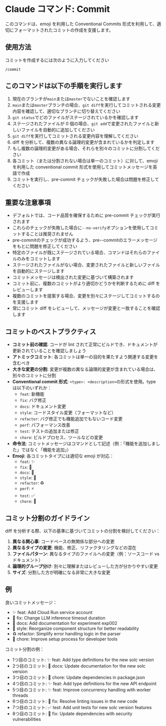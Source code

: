 # Claude コマンド: Commit

このコマンドは、emoji を利用した Conventional Commits 形式を利用して、適切にフォーマットされたコミットの作成を支援します。

## 使用方法

コミットを作成するには次のように入力してください

```
/commit
```

## このコマンドは以下の手順を実行します
1. 現在のブランチが`main`または`master`でないことを確認します
2. `main`または`master`ブランチの場合、`git diff`を実行してコミットされる変更内容を確認して、適切なブランチに切り替えてください　
2. `git status`でどのファイルがステージされているかを確認します
3. ステージされたファイルが 0 個の場合、`git add`で変更されたファイルと新しいファイルを自動的に追加してください
4. `git diff`を実行してコミットされる変更内容を理解してください
5. diff を分析して、複数の異なる論理的変更が含まれているかを判定します
6. もし複数の論理的変更がある場合、それらを別々のコミットに分割してください
7. 各コミット（または分割されない場合は単一のコミット）に対して、emoji を利用した conventional commit 形式を使用してコミットメッセージを英語で作成
8. コミットを実行し、pre-commit チェックが失敗した場合は問題を修正してください　

## 重要な注意事項

- デフォルトでは、コード品質を確保するために pre-commit チェックが実行されます
- これらのチェックが失敗した場合に`--no-verify`オプションを使用してコミットすることは推奨されません
- pre-commitのチェックが成功するよう、pre--commitのエラーメッセージをもとに問題を修正してください
- 特定のファイルが既にステージされている場合、コマンドはそれらのファイルのみをコミットします
- ステージされたファイルがない場合、変更されたファイルと新しいファイルを自動的にステージします
- コミットメッセージは検出された変更に基づいて構築されます
- コミット前に、複数のコミットがより適切かどうかを判断するために diff をレビューします
- 複数のコミットを提案する場合、変更を別々にステージしてコミットするのを支援します
- 常にコミット diff をレビューして、メッセージが変更と一致することを確認します


## コミットのベストプラクティス

- **コミット前の確認**: コードが lint されて正常にビルドでき、ドキュメントが更新されていることを確認しましょう
- **アトミックコミット**: 各コミットは単一の目的を果たすよう関連する変更を含むべき
- **大きな変更の分割**: 変更が複数の異なる論理的変更が含まれている場合は、別々のコミットに分割
- **Conventional commit 形式**: `<type>: <description>`の形式を使用。type は以下のいずれか：
  - `feat`: 新機能
  - `fix`: バグ修正
  - `docs`: ドキュメント変更
  - `style`: コードスタイル変更（フォーマットなど）
  - `refactor`: バグ修正でも機能追加でもないコード変更
  - `perf`: パフォーマンス改善
  - `test`: テストの追加または修正
  - `chore`: ビルドプロセス、ツールなどの変更
- **命令法**: コミットメッセージはコマンドとして記述（例：「機能を追加しました」ではなく「機能を追加」）
- **Emoji**: 各コミットタイプには適切な emoji が対応：
  - `feat`: ✨
  - `fix`: 🐛
  - `docs`: 📝
  - `style`: 💄
  - `refactor`: ♻️
  - `perf`: ⚡️
  - `test`: ✅
  - `chore`: 🔧

## コミット分割のガイドライン

diff を分析する際、以下の基準に基づいてコミットの分割を検討してください：

1. **異なる関心事**: コードベースの無関係な部分への変更
2. **異なるタイプの変更**: 機能、修正、リファクタリングなどの混在
3. **ファイルパターン**: 異なるタイプのファイルへの変更（例：ソースコード vs ドキュメント）
4. **論理的グループ分け**: 別々に理解またはレビューした方が分かりやすい変更
5. **サイズ**: 分割した方が明確になる非常に大きな変更

## 例

良いコミットメッセージ：

- ✨ feat: Add Cloud Run service account
- 🐛 fix: Change LLM inference timeout duration
- 📝 docs: Add documentation for experiment exp002
- 💄 style: Reorganize component structure for better readability
- ♻️ refactor: Simplify error handling logic in the parser
- 🔧 chore: Improve setup process for developer tools

コミット分割の例：

- 1つ目のコミット: ✨ feat: Add type definitions for the new solc version
- 2つ目のコミット: 📝 docs: Update documentation for the new solc version
- 3つ目のコミット: 🔧 chore: Update dependencies in package.json
- 4つ目のコミット: ✨ feat: Add type definitions for the new API endpoint
- 5つ目のコミット: ✨ feat: Improve concurrency handling with worker threads
- 6つ目のコミット: 🐛 fix: Resolve linting issues in the new code
- 7つ目のコミット: ✅ test: Add unit tests for new solc version features
- 8つ目のコミット: 🐛 fix: Update dependencies with security vulnerabilities
